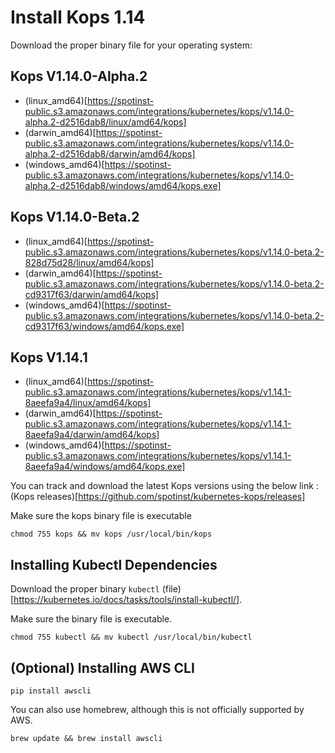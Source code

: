 # Install Kops 1.14
Download the proper  binary file for your operating system:

## Kops V1.14.0-Alpha.2
* (linux_amd64)[https://spotinst-public.s3.amazonaws.com/integrations/kubernetes/kops/v1.14.0-alpha.2-d2516dab8/linux/amd64/kops]
* (darwin_amd64)[https://spotinst-public.s3.amazonaws.com/integrations/kubernetes/kops/v1.14.0-alpha.2-d2516dab8/darwin/amd64/kops]
* (windows_amd64)[https://spotinst-public.s3.amazonaws.com/integrations/kubernetes/kops/v1.14.0-alpha.2-d2516dab8/windows/amd64/kops.exe]

## Kops V1.14.0-Beta.2
* (linux_amd64)[https://spotinst-public.s3.amazonaws.com/integrations/kubernetes/kops/v1.14.0-beta.2-828d75d28/linux/amd64/kops]
* (darwin_amd64)[https://spotinst-public.s3.amazonaws.com/integrations/kubernetes/kops/v1.14.0-beta.2-cd9317f63/darwin/amd64/kops]
* (windows_amd64)[https://spotinst-public.s3.amazonaws.com/integrations/kubernetes/kops/v1.14.0-beta.2-cd9317f63/windows/amd64/kops.exe]

## Kops V1.14.1
* (linux_amd64)[https://spotinst-public.s3.amazonaws.com/integrations/kubernetes/kops/v1.14.1-8aeefa9a4/linux/amd64/kops]
* (darwin_amd64)[https://spotinst-public.s3.amazonaws.com/integrations/kubernetes/kops/v1.14.1-8aeefa9a4/darwin/amd64/kops]
* (windows_amd64)[https://spotinst-public.s3.amazonaws.com/integrations/kubernetes/kops/v1.14.1-8aeefa9a4/windows/amd64/kops.exe]

You can track and download the latest Kops versions using the below link :
(Kops releases)[https://github.com/spotinst/kubernetes-kops/releases]

Make sure the kops binary file is executable

```
chmod 755 kops && mv kops /usr/local/bin/kops
```

## Installing Kubectl Dependencies

Download the proper binary `kubectl` (file)[https://kubernetes.io/docs/tasks/tools/install-kubectl/].

Make sure the binary file is executable.

```
chmod 755 kubectl && mv kubectl /usr/local/bin/kubectl
```

## (Optional) Installing AWS CLI

```
pip install awscli
```

You can also use homebrew, although this is not officially supported by AWS.

```
brew update && brew install awscli
```
